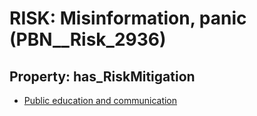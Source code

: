 # RISK: __Misinformation, panic__ (PBN__Risk_2936)

## Property: has_RiskMitigation

* [Public education and communication](PBN__Mitigation_1137)

